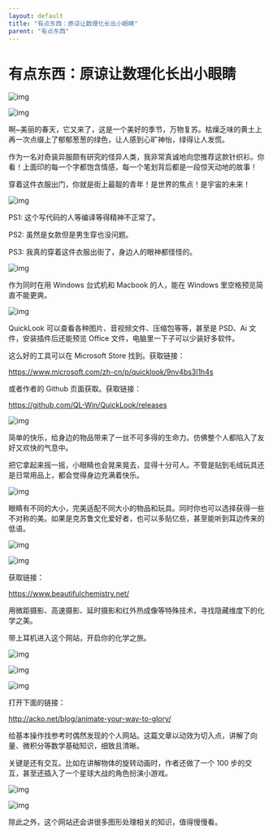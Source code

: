```yaml
---
layout: default
title: "有点东西：原谅让数理化长出小眼睛"
parent: "有点东西"
---
```


# 有点东西：原谅让数理化长出小眼睛

![img](https://i.loli.net/2021/10/05/X5IUZ8sk67l4dyN.jpg)





![img](https://i.loli.net/2021/10/06/SjgbvFz2NQowePt.png)

啊~美丽的春天，它又来了，这是一个美好的季节，万物复苏。枯燥乏味的黄土上再一次点缀上了郁郁葱葱的绿色，让人感到心旷神怡，绿得让人发慌。



作为一名对奇装异服颇有研究的怪异人类，我非常真诚地向您推荐这款针织衫。你看！上面印的每一个字都饱含情感，每一个笔划背后都是一段惊天动地的故事！



穿着这件衣服出门，你就是街上最靓的青年！是世界的焦点！是宇宙的未来！

![img](https://i.loli.net/2021/10/06/rZYFACxvzfin9pu.png)

PS1: 这个写代码的人等编译等得精神不正常了。

PS2: 虽然是女款但是男生穿也没问题。

PS3: 我真的穿着这件衣服出街了，身边人的眼神都怪怪的。

![img](https://i.loli.net/2021/10/06/KdyECva6gOrM28S.png)

作为同时在用 Windows 台式机和 Macbook 的人，能在 Windows 里空格预览简直不能更爽。

![img](https://i.loli.net/2021/10/06/zYmljyDEBpMRV6Q.png)

QuickLook 可以查看各种图片、音视频文件、压缩包等等，甚至是 PSD、Ai 文件，安装插件后还能预览 Office 文件，电脑里一下子可以少装好多软件。

这么好的工具可以在 Microsoft Store 找到。获取链接：

https://www.microsoft.com/zh-cn/p/quicklook/9nv4bs3l1h4s

或者作者的 Github 页面获取。获取链接：

https://github.com/QL-Win/QuickLook/releases

![img](https://i.loli.net/2021/10/06/AobsP4x2MzQYO9K.png)

简单的快乐，给身边的物品带来了一丝不可多得的生命力。仿佛整个人都陷入了友好又欢快的气息中。

把它拿起来摇一摇，小眼睛也会晃来晃去，显得十分可人。不管是贴到毛绒玩具还是日常用品上，都会觉得身边充满着快乐。

![img](https://i.loli.net/2021/10/06/zCIZFB27fHmUYAx.png)



眼睛有不同的大小，完美适配不同大小的物品和玩具。同时你也可以选择获得一些不对称的美。如果是克苏鲁文化爱好者，也可以多贴亿些，甚至能听到耳边传来的低语。

![img](https://i.loli.net/2021/10/06/sVCExGaDmIUcwuW.png)

![img](https://i.loli.net/2021/10/06/7hKUNLcj8SsqRfV.png)

获取链接：

https://www.beautifulchemistry.net/

用微距摄影、高速摄影、延时摄影和红外热成像等特殊技术，寻找隐藏维度下的化学之美。

带上耳机进入这个网站，开启你的化学之旅。

![img](https://i.loli.net/2021/10/06/mMwGX2vzLlbuY36.png)

![img](https://i.loli.net/2021/10/06/ydF79gJ56akeSnt.jpg)

![img](https://i.loli.net/2021/10/06/W5slXO6vDMQG34I.png)

打开下面的链接：

http://acko.net/blog/animate-your-way-to-glory/

给基本操作找参考时偶然发现的个人网站。这篇文章以动效为切入点，讲解了向量、微积分等数学基础知识，细致且清晰。

关键是还有交互。比如在讲解物体的旋转动画时，作者还做了一个 100 步的交互，甚至还插入了一个星球大战的角色扮演小游戏。

![img](https://i.loli.net/2021/10/06/4GCJsXEV2BfwZoL.gif)

![img](https://i.loli.net/2021/10/06/SEwQNthAL34qZvc.png)

除此之外，这个网站还会讲很多图形处理相关的知识，值得慢慢看。
